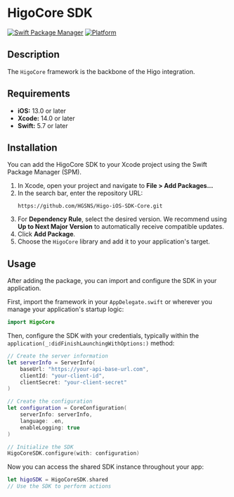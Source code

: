 # HigoCore SDK

[![Swift Package Manager](https://img.shields.io/badge/Swift_Package_Manager-compatible-green.svg)](https://swift.org/package-manager/)
[![Platform](https://img.shields.io/badge/platform-iOS-blue.svg)](https://developer.apple.com/ios/)

## Description

The `HigoCore` framework is the backbone of the Higo integration.

## Requirements

- **iOS:** 13.0 or later
- **Xcode:** 14.0 or later
- **Swift:** 5.7 or later

## Installation

You can add the HigoCore SDK to your Xcode project using the Swift Package Manager (SPM).

1. In Xcode, open your project and navigate to **File > Add Packages...**
2. In the search bar, enter the repository URL:
    ```
    https://github.com/HGSNS/Higo-iOS-SDK-Core.git
    ```
3. For **Dependency Rule**, select the desired version. We recommend using **Up to Next Major Version** to automatically receive compatible updates.
4. Click **Add Package**.
5. Choose the `HigoCore` library and add it to your application's target.

## Usage

After adding the package, you can import and configure the SDK in your application.

First, import the framework in your `AppDelegate.swift` or wherever you manage your application's startup logic:

```swift
import HigoCore
```

Then, configure the SDK with your credentials, typically within the `application(_:didFinishLaunchingWithOptions:)` method:

```swift
// Create the server information
let serverInfo = ServerInfo(
    baseUrl: "https://your-api-base-url.com",
    clientId: "your-client-id",
    clientSecret: "your-client-secret"
)

// Create the configuration
let configuration = CoreConfiguration(
    serverInfo: serverInfo,
    language: .en,
    enableLogging: true 
)

// Initialize the SDK
HigoCoreSDK.configure(with: configuration)
```

Now you can access the shared SDK instance throughout your app:

```swift
let higoSDK = HigoCoreSDK.shared
// Use the SDK to perform actions
```
